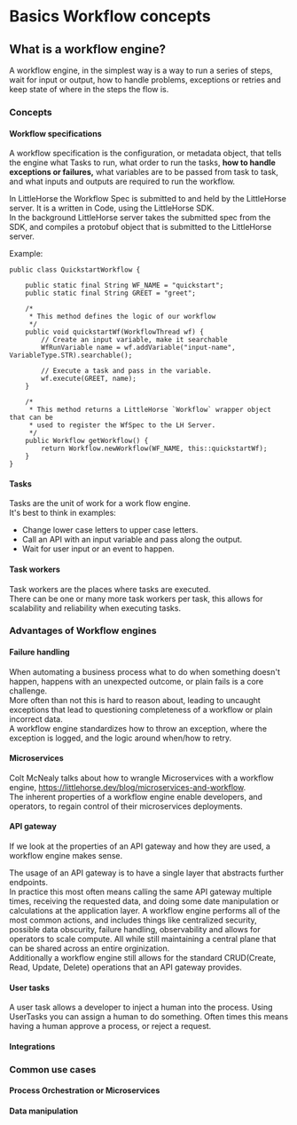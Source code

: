 # Basics Workflow concepts

## What is a workflow engine?
A workflow engine, in the simplest way is a way to run a series of steps, 
wait for input or output,
how to handle problems, exceptions or retries
and keep state of where in the steps the flow is.
### Concepts
#### Workflow specifications
A workflow specification is the configuration, or metadata object, that tells the engine what Tasks to run,
what order to run the tasks,
**how to handle exceptions or failures,**
what variables are to be passed from task to task,
and what inputs and outputs are required to run the workflow.

In LittleHorse the Workflow Spec is submitted to and held by the LittleHorse server. 
It is a written in Code, using the LittleHorse SDK.  
In the background LittleHorse server takes the submitted spec from the SDK, and compiles a protobuf object that is submitted to the LittleHorse server.
<!-- TODO: simpler example -->
Example:
```declarative
public class QuickstartWorkflow {

    public static final String WF_NAME = "quickstart";
    public static final String GREET = "greet";

    /*
     * This method defines the logic of our workflow
     */
    public void quickstartWf(WorkflowThread wf) {
        // Create an input variable, make it searchable
        WfRunVariable name = wf.addVariable("input-name", VariableType.STR).searchable();

        // Execute a task and pass in the variable.
        wf.execute(GREET, name);
    }

    /*
     * This method returns a LittleHorse `Workflow` wrapper object that can be
     * used to register the WfSpec to the LH Server.
     */
    public Workflow getWorkflow() {
        return Workflow.newWorkflow(WF_NAME, this::quickstartWf);
    }
}
```
#### Tasks
Tasks are the unit of work for a work flow engine.  
It's best to think in examples:
* Change lower case letters to upper case letters.
* Call an API with an input variable and pass along the output.
* Wait for user input or an event to happen.

#### Task workers
Task workers are the places where tasks are executed.  
There can be one or many more task workers per task, this allows for scalability and reliability when executing tasks.

### Advantages of Workflow engines
#### Failure handling
When automating a business process what to do when something doesn't happen, happens with an unexpected outcome, or plain fails is a core challenge.  
More often than not this is hard to reason about, leading to uncaught exceptions that lead to questioning completeness of a workflow or plain incorrect data.  
A workflow engine standardizes how to throw an exception, where the exception is logged, and the logic around when/how to retry.
#### Microservices
Colt McNealy talks about how to wrangle Microservices with a workflow engine, https://littlehorse.dev/blog/microservices-and-workflow.  
The inherent properties of a workflow engine enable developers, and operators, to regain control of their microservices deployments.

#### API gateway <!-- improve this....it feels bad -->
If we look at the properties of an API gateway and how they are used, a workflow engine makes sense.  
<!--TODO: insert example API gateway architecture -->
The usage of an API gateway is to have a single layer that abstracts further endpoints.  
In practice this most often means calling the same API gateway multiple times, receiving the requested data, and doing some date manipulation or calculations at the application layer.
A workflow engine performs all of the most common actions, and includes things like centralized security, possible data obscurity, failure handling, observability and allows for operators to scale compute.
All while still maintaining a central plane that can be shared across an entire orginization.  
Additionally a workflow engine still allows for the standard CRUD(Create, Read, Update, Delete) operations that an API gateway provides.

#### User tasks
A user task allows a developer to inject a human into the process.  Using UserTasks you can assign a human to do something.
Often times this means having a human approve a process, or reject a request.  
#### Integrations

### Common use cases
#### Process Orchestration or Microservices 
#### Data manipulation

